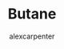 ---
title: Butane
github: https://github.com/alexcarpenter/butane-jekyll-theme
demo: http://alexcarpenter.github.io/butane-jekyll-theme/
author: alexcarpenter
ssg:
  - Jekyll
cms:
  - No Cms
---